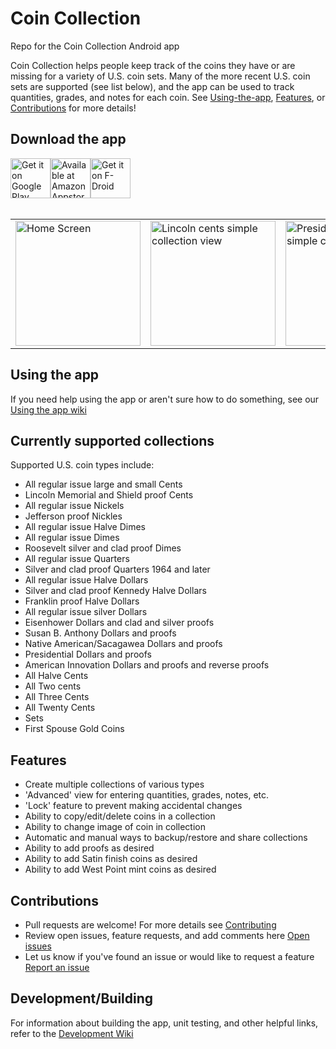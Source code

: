 # Coin Collection
Repo for the Coin Collection Android app

Coin Collection helps people keep track of the coins they have or are missing for a variety of U.S. coin sets. Many of the more recent U.S. coin sets are supported (see list below), and the app can be used to track quantities, grades, and notes for each coin. See [Using-the-app](#Using-the-app), [Features](#Features), or [Contributions](#Contributions) for more details!

## Download the app
<div style="display:flex;" >
<a href="https://play.google.com/store/apps/details?id=com.spencerpages">
    <img alt="Get it on Google Play" height="64" src="https://raw.githubusercontent.com/anwilli5/coin-collection-android-US/main/images/google-play-badge.png" />
</a>
<a href="http://www.amazon.com/gp/product/B00KZ7PYPY/ref=mas_pm_coin_collection">
    <img alt="Available at Amazon Appstore" height="64" src="https://raw.githubusercontent.com/anwilli5/coin-collection-android-US/main/images/amazon-appstore-badge.png" />
</a>
<a href="https://f-droid.org/en/packages/com.spencerpages">
    <img alt="Get it on F-Droid" height="64" src="https://raw.githubusercontent.com/anwilli5/coin-collection-android-US/main/images/fdroid-repo-badge.png" />
</a>
</div><br/>

<table>
    <tr>
        <td><img src="./images/screenshots/small/main_screen.png" alt="Home Screen" width="200"/></td>
        <td><img src="./images/screenshots/small/lincoln_cents_screen.png" alt="Lincoln cents simple collection view" width="200"/></td>
        <td><img src="./images/screenshots/small/presidential_dollars_screen.png" alt="Presidential dollars simple collection view" width="200"/></td>
        <td><img src="./images/screenshots/small/morgan_dollars_screen.png" alt="Morgan dollar advanced collection view" width="200"/></td>
    </tr>
</table>

## Using the app
If you need help using the app or aren't sure how to do something, see our [Using the app wiki](https://github.com/anwilli5/coin-collection-android-US/wiki/Using-the-App)

## Currently supported collections
Supported U.S. coin types include:
- All regular issue large and small Cents
- Lincoln Memorial and Shield proof Cents
- All regular issue Nickels
- Jefferson proof Nickles
- All regular issue Halve Dimes
- All regular issue Dimes
- Roosevelt silver and clad proof Dimes
- All regular issue Quarters
- Silver and clad proof Quarters 1964 and later
- All regular issue Halve Dollars
- Silver and clad proof Kennedy Halve Dollars
- Franklin proof Halve Dollars
- All regular issue silver Dollars
- Eisenhower Dollars and clad and silver proofs
- Susan B. Anthony Dollars and proofs
- Native American/Sacagawea Dollars and proofs
- Presidential Dollars and proofs
- American Innovation Dollars and proofs and reverse proofs
- All Halve Cents
- All Two cents
- All Three Cents
- All Twenty Cents
- Sets
- First Spouse Gold Coins


## Features
- Create multiple collections of various types
- 'Advanced' view for entering quantities, grades, notes, etc.
- 'Lock' feature to prevent making accidental changes
- Ability to copy/edit/delete coins in a collection
- Ability to change image of coin in collection
- Automatic and manual ways to backup/restore and share collections
- Ability to add proofs as desired
- Ability to add Satin finish coins as desired
- Ability to add West Point mint coins as desired

## Contributions
- Pull requests are welcome! For more details see [Contributing](https://github.com/anwilli5/coin-collection-android-US/blob/main/CONTRIBUTING.md)
- Review open issues, feature requests, and add comments here [Open issues](https://github.com/anwilli5/coin-collection-android-US/issues)
- Let us know if you've found an issue or would like to request a feature [Report an issue](https://github.com/anwilli5/coin-collection-android-US/issues/new/choose)

## Development/Building
For information about building the app, unit testing, and other helpful links, refer to the [Development Wiki](https://github.com/anwilli5/coin-collection-android-US/wiki/Development)

